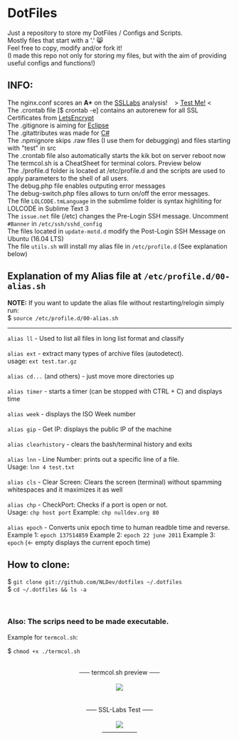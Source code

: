 # DotFiles
Just a repository to store my DotFiles / Configs and Scripts.<br>
Mostly files that start with a '.' :smile_cat:<br>
Feel free to copy, modify and/or fork it!<br>
(I made this repo not only for storing my files, but with the aim of providing useful configs and functions!)

## INFO:
The nginx.conf scores an <strong>A+</strong> on the <a href="http://ssllabs.com">SSLLabs</a> analysis!&nbsp;&nbsp;&nbsp;&nbsp;> <a href="http://ssllabs.com/ssltest/analyze.html?d=nulldev.org&latest">Test Me!</a> <<br>
The .crontab file [$ crontab -e] contains an autorenew for all SSL Certificates from <a href="https://letsencrypt.org/">LetsEncrypt</a><br>
The .gitignore is aiming for <a href="https://eclipse.org/downloads/">Eclipse</a><br>
The .gitattributes was made for <a href="https://docs.microsoft.com/dotnet/articles/csharp/">C#</a><br>
The .npmignore skips .raw files (I use them for debugging) and files starting with "test" in src<br>
The .crontab file also automatically starts the kik bot on server reboot now<br>
The termcol.sh is a CheatSheet for terminal colors. Preview below<br>
The ./profile.d folder is located at /etc/profile.d and the scripts are used to apply parameters to the shell of all users.<br>
The debug.php file enables outputing error messages<br>
The debug-switch.php files allows to turn on/off the error messages. <br>
The file `LOLCODE.tmLanguage` in the submlime folder is syntax highliting for LOLCODE in Sublime Text 3<br>
The `issue.net` file (/etc) changes the Pre-Login SSH message. Uncomment `#Banner` in `/etc/ssh/sshd_config` <br>
The files located in `update-motd.d` modify the Post-Login SSH Message on Ubuntu (16.04 LTS) <br>
The file `utils.sh` will install my alias file in `/etc/profile.d` (See explanation below)

## Explanation of my Alias file at `/etc/profile.d/00-alias.sh`

**NOTE:** If you want to update the alias file without restarting/relogin simply run:<br>
$ `source /etc/profile.d/00-alias.sh`

---

`alias ll` - Used to list all files in long list format and classify<br><br>
`alias ext` - extract many types of archive files (autodetect). <br>usage: `ext test.tar.gz`<br><br>
`alias cd...` (and others) - just move more directories up<br><br>
`alias timer` - starts a timer (can be stopped with CTRL + C) and displays time<br><br>
`alias week` - displays the ISO Week number<br><br>
`alias gip` - Get IP: displays the public IP of the machine<br><br>
`alias clearhistory` - clears the bash/terminal history and exits<br><br>
`alias lnn` - Line Number: prints out a specific line of a file. <br>Usage: `lnn 4 test.txt`<br><br>
`alias cls` - Clear Screen: Clears the screen (terminal) without spamming whitespaces and it maximizes it as well<br><br>
`alias chp` - CheckPort: Checks if a port is open or not. <br>Usage: `chp host port` Example: `chp nulldev.org 80` <br><br>
`alias epoch` - Converts unix epoch time to human readble time and reverse. <br>Example 1: `epoch 137514859` Example 2: `epoch 22 june 2011` Example 3: `epoch` (<- empty displays the current epoch time)

## How to clone:

$ `git clone git://github.com/NLDev/dotfiles ~/.dotfiles`<br>
$ `cd ~/.dotfiles && ls -a`

<br>

### Also: The scrips need to be made executable.<br>
Example for `termcol.sh`:

$ `chmod +x ./termcol.sh`

<p align="center">
<br>
<strike>&nbsp;&nbsp;&nbsp;&nbsp;&nbsp;&nbsp;</strike> termcol.sh preview <strike>&nbsp;&nbsp;&nbsp;&nbsp;&nbsp;&nbsp;</strike><br><br>
<img src="https://raw.githubusercontent.com/NLDev/dotfiles/master/.src/src_01.png" /><br>
<br>
<br>
<strike>&nbsp;&nbsp;&nbsp;&nbsp;&nbsp;&nbsp;</strike> SSL-Labs Test <strike>&nbsp;&nbsp;&nbsp;&nbsp;&nbsp;&nbsp;</strike><br><br>
<img src="https://raw.githubusercontent.com/NLDev/dotfiles/master/.src/ssl-test.png" /><br>
<strike>&nbsp;&nbsp;&nbsp;&nbsp;&nbsp;&nbsp;&nbsp;&nbsp;&nbsp;&nbsp;&nbsp;&nbsp;&nbsp;&nbsp;&nbsp;&nbsp;&nbsp;&nbsp;&nbsp;&nbsp;</strike>
</p>
<br>
